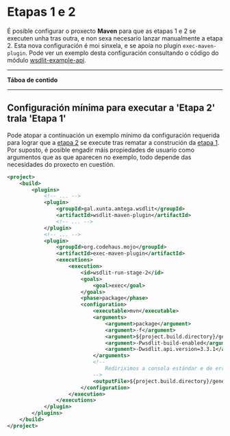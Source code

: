 <!--
  #%L
  AMTEGA WsdlIT Maven Plugin
  %%
  Copyright (C) 2021 - 2022 Axencia para a Modernización Tecnolóxica de Galicia (AMTEGA) - Xunta de Galicia
  %%
  This file is part of "wsdlit".
  
  "wsdlit" is free software: you can redistribute it and/or modify
  it under the terms of:
  European Union Public License, either Version 1.2 or – as soon
  they will be approved by the European Commission - subsequent versions of
  the EUPL;
  
  "wsdlit" is distributed in the hope that it will be useful,
  but WITHOUT ANY WARRANTY; without even the implied warranty of
  MERCHANTABILITY or FITNESS FOR A PARTICULAR PURPOSE. See the
  European Union Public License for more details.
  
  You may obtain a copy of tce European Union Public Licence at:
  http://joinup.ec.europa.eu/software/page/eupl/licence-eupl
  #L%
  -->

Etapas 1 e 2
============

É posible configurar o proxecto **Maven** para que as etapas 1 e 2 se executen unha tras outra,
e non sexa necesario lanzar manualmente a etapa 2.
Esta nova configuración é moi sinxela,
e se apoia no plugin `exec-maven-plugin`.
Pode ver un exemplo desta configuración consultando o código do módulo [wsdlit-example-api](../../wsdlit-example-api/index.md).

---
**Táboa de contido**
<!-- MACRO{toc} -->
---

## Configuración mínima para executar a 'Etapa 2' trala 'Etapa 1'
Pode atopar a continuación un exemplo mínimo da configuración requerida para lograr que a [etapa 2](./stage-2.md)
se execute tras rematar a construción da [etapa 1](./stage-1.md).
Por suposto,
é posible engadir máis propiedades de usuario como argumentos que as que aparecen no exemplo,
todo depende das necesidades do proxecto en cuestión.

```xml
<project>
    <build>
        <plugins>
            <!-- ... -->
            <plugin>
                <groupId>gal.xunta.amtega.wsdlit</groupId>
                <artifactId>wsdlit-maven-plugin</artifactId>
                <!-- ... -->
            </plugin>
            <!-- ... -->
            <plugin>
                <groupId>org.codehaus.mojo</groupId>
                <artifactId>exec-maven-plugin</artifactId>
                <executions>
                    <execution>
                        <id>wsdlit-run-stage-2</id>
                        <goals>
                            <goal>exec</goal>
                        </goals>
                        <phase>package</phase>
                        <configuration>
                            <executable>mvn</executable>
                            <arguments>
                                <argument>package</argument>
                                <argument>-f</argument>
                                <argument>${project.build.directory}/generated-sources/maven/pom.xml</argument>
                                <argument>-Pwsdlit-build-enabled</argument>
                                <argument>-Dwsdlit.api.version=3.3.1</argument>
                            </arguments>
                            <!--
                                Rediriximos a consola estándar e de erros a este arquivo.
                            -->
                            <outputFile>${project.build.directory}/generated-sources/maven/build.log</outputFile>
                        </configuration>
                    </execution>
                </executions>
            </plugin>
        </plugins>
    </build>
</project>
```
